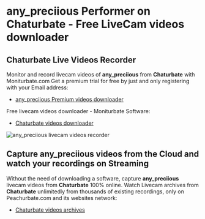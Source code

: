 # any_preciious Performer on Chaturbate - Free LiveCam videos downloader

## Chaturbate Live Videos Recorder

Monitor and record livecam videos of **any_preciious** from **Chaturbate** with Moniturbate.com
Get a premium trial for free by just and only registering with your Email address:
* [any_preciious Premium videos downloader](https://moniturbate.com/request-demo-licence-key.html)

Free livecam videos downloader - Moniturbate Software:
* [Chaturbate videos downloader](https://moniturbate.com/moniturbate-download-software.html)

![any_preciious livecam videos recorder](https://peachurnet.com/templates/moniturbate-software.png)


## Capture any_preciious videos from the Cloud and watch your recordings on Streaming

Without the need of downloading a software, capture **any_preciious** livecam videos from **Chaturbate** 100% online.
Watch Livecam archives from **Chaturbate** unlimitedly from thousands of existing recordings, only on Peachurbate.com and its websites network:
* [Chaturbate videos archives](https://peachurnet.com/)